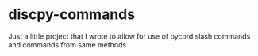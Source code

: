 # discpy-commands

Just a little project that I wrote to allow for use of pycord slash commands and commands from same methods
